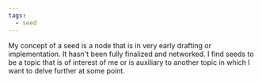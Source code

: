 ```yaml
---
tags:
  - seed
---
```


My concept of a seed is a node that is in very early drafting or implementation. It hasn't been fully finalized and networked. I find seeds to be a topic that is of interest of me or is auxiliary to another topic in which I want to delve further at some point.
